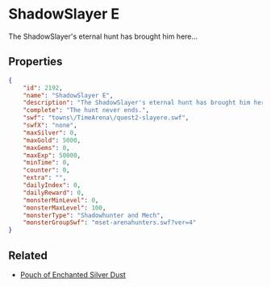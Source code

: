 # ShadowSlayer E

The ShadowSlayer's eternal hunt has brought him here...

## Properties

```json
{
    "id": 2192,
    "name": "ShadowSlayer E",
    "description": "The ShadowSlayer's eternal hunt has brought him here...",
    "complete": "The hunt never ends.",
    "swf": "towns\/TimeArena\/quest2-slayere.swf",
    "swfX": "none",
    "maxSilver": 0,
    "maxGold": 5000,
    "maxGems": 0,
    "maxExp": 50000,
    "minTime": 0,
    "counter": 0,
    "extra": "",
    "dailyIndex": 0,
    "dailyReward": 0,
    "monsterMinLevel": 0,
    "monsterMaxLevel": 100,
    "monsterType": "Shadowhunter and Mech",
    "monsterGroupSwf": "mset-arenahunters.swf?ver=4"
}
```

## Related

- [Pouch of Enchanted Silver Dust](../items/22193-pouch-of-enchanted-silver-dust.md)


